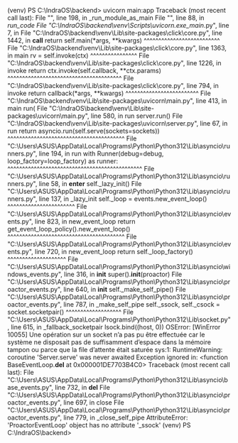 (venv) PS C:\IndraOS\backend> uvicorn main:app
Traceback (most recent call last):
  File "<frozen runpy>", line 198, in _run_module_as_main
  File "<frozen runpy>", line 88, in _run_code
  File "C:\IndraOS\backend\venv\Scripts\uvicorn.exe\__main__.py", line 7, in <module>
  File "C:\IndraOS\backend\venv\Lib\site-packages\click\core.py", line 1442, in __call__
    return self.main(*args, **kwargs)
           ^^^^^^^^^^^^^^^^^^^^^^^^^^
  File "C:\IndraOS\backend\venv\Lib\site-packages\click\core.py", line 1363, in main
    rv = self.invoke(ctx)
         ^^^^^^^^^^^^^^^^
  File "C:\IndraOS\backend\venv\Lib\site-packages\click\core.py", line 1226, in invoke
    return ctx.invoke(self.callback, **ctx.params)
           ^^^^^^^^^^^^^^^^^^^^^^^^^^^^^^^^^^^^^^^
  File "C:\IndraOS\backend\venv\Lib\site-packages\click\core.py", line 794, in invoke
    return callback(*args, **kwargs)
           ^^^^^^^^^^^^^^^^^^^^^^^^^
  File "C:\IndraOS\backend\venv\Lib\site-packages\uvicorn\main.py", line 413, in main
    run(
  File "C:\IndraOS\backend\venv\Lib\site-packages\uvicorn\main.py", line 580, in run
    server.run()
  File "C:\IndraOS\backend\venv\Lib\site-packages\uvicorn\server.py", line 67, in run
    return asyncio.run(self.serve(sockets=sockets))
           ^^^^^^^^^^^^^^^^^^^^^^^^^^^^^^^^^^^^^^^^
  File "C:\Users\ASUS\AppData\Local\Programs\Python\Python312\Lib\asyncio\runners.py", line 194, in run
    with Runner(debug=debug, loop_factory=loop_factory) as runner:
         ^^^^^^^^^^^^^^^^^^^^^^^^^^^^^^^^^^^^^^^^^^^^^^
  File "C:\Users\ASUS\AppData\Local\Programs\Python\Python312\Lib\asyncio\runners.py", line 58, in __enter__
    self._lazy_init()
  File "C:\Users\ASUS\AppData\Local\Programs\Python\Python312\Lib\asyncio\runners.py", line 137, in _lazy_init
    self._loop = events.new_event_loop()
                 ^^^^^^^^^^^^^^^^^^^^^^^
  File "C:\Users\ASUS\AppData\Local\Programs\Python\Python312\Lib\asyncio\events.py", line 823, in new_event_loop
    return get_event_loop_policy().new_event_loop()
           ^^^^^^^^^^^^^^^^^^^^^^^^^^^^^^^^^^^^^^^^
  File "C:\Users\ASUS\AppData\Local\Programs\Python\Python312\Lib\asyncio\events.py", line 720, in new_event_loop
    return self._loop_factory()
           ^^^^^^^^^^^^^^^^^^^^
  File "C:\Users\ASUS\AppData\Local\Programs\Python\Python312\Lib\asyncio\windows_events.py", line 316, in __init__
    super().__init__(proactor)
  File "C:\Users\ASUS\AppData\Local\Programs\Python\Python312\Lib\asyncio\proactor_events.py", line 640, in __init__
    self._make_self_pipe()
  File "C:\Users\ASUS\AppData\Local\Programs\Python\Python312\Lib\asyncio\proactor_events.py", line 787, in _make_self_pipe
    self._ssock, self._csock = socket.socketpair()
                               ^^^^^^^^^^^^^^^^^^^
  File "C:\Users\ASUS\AppData\Local\Programs\Python\Python312\Lib\socket.py", line 615, in _fallback_socketpair
    lsock.bind((host, 0))
OSError: [WinError 10055] Une opération sur un socket n’a pas pu être effectuée car le système ne disposait pas de suffisamment d’espace dans la mémoire tampon ou parce que la file d’attente était saturée
sys:1: RuntimeWarning: coroutine 'Server.serve' was never awaited
Exception ignored in: <function BaseEventLoop.__del__ at 0x000001DE7703B4C0>
Traceback (most recent call last):
  File "C:\Users\ASUS\AppData\Local\Programs\Python\Python312\Lib\asyncio\base_events.py", line 732, in __del__
  File "C:\Users\ASUS\AppData\Local\Programs\Python\Python312\Lib\asyncio\proactor_events.py", line 697, in close
  File "C:\Users\ASUS\AppData\Local\Programs\Python\Python312\Lib\asyncio\proactor_events.py", line 779, in _close_self_pipe
AttributeError: 'ProactorEventLoop' object has no attribute '_ssock'
(venv) PS C:\IndraOS\backend> 